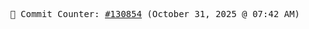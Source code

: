 <p align="center">
    <samp>
        📮 Commit Counter: <a href="https://github.com/Javascript-void0/Javascript-void0/commits/main">#130854</a> (October 31, 2025 @ 07:42 AM)
    </samp>
</p>